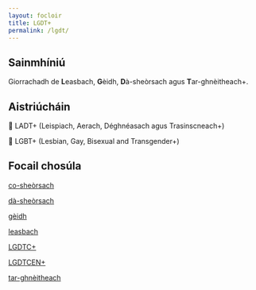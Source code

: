 ```yaml
---
layout: focloir
title: LGDT+
permalink: /lgdt/
---
```


## Sainmhíniú

Giorrachadh de **L**easbach, **G**èidh, **D**à-sheòrsach agus **T**ar-ghnèitheach+.

## Aistriúcháin

&#x1f3f4;&#xe0067;&#xe0062;&#xe0073;&#xe0063;&#xe0074;&#xe007f; LADT+ (Leispiach, Aerach, Déghnéasach agus Trasinscneach+)

&#x1f3f4;&#xe0067;&#xe0062;&#xe0065;&#xe006e;&#xe0067;&#xe007f; LGBT+ (Lesbian, Gay, Bisexual and Transgender+)

## Focail chosúla

[co-sheòrsach](https://faclair.lgbt/co-sheorsach/)

[dà-sheòrsach](https://faclair.lgbt/da-sheorsach/)

[gèidh](https://faclair.lgbt/geidh/)

[leasbach](https://faclair.lgbt/leasbach/)

[LGDTC+](https://faclair.lgbt/lgdtc/)

[LGDTCEN+](https://faclair.lgbt/lgdtcen/)

[tar-ghnèitheach](https://faclair.lgbt/tar-ghneitheach/)